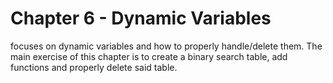 Chapter 6 - Dynamic Variables
===
focuses on dynamic variables and how to properly handle/delete them.
The main exercise of this chapter is to create a binary search table, add functions and properly delete said table.
